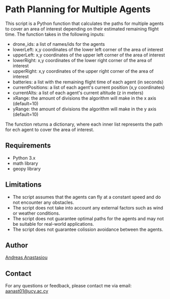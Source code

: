 # Path Planning for Multiple Agents
This script is a Python function that calculates the paths for multiple agents to cover an area of interest depending on their estimated remaining flight time. The function takes in the following inputs:

- drone_ids: a list of names/ids for the agents
- lowerLeft: x,y coordinates of the lower left corner of the area of interest
- upperLeft: x,y coordinates of the upper left corner of the area of interest
- lowerRight: x,y coordinates of the lower right corner of the area of interest
- upperRight: x,y coordinates of the upper right corner of the area of interest
- batteries: a list with the remaining flight time of each agent (in seconds)
- currentPositions: a list of each agent's current position (x,y coordinates)
- currentAlts: a list of each agent's current altitude (z in meters)
- xRange: the amount of divisions the algorithm will make in the x axis (default=10)
- yRange: the amount of divisions the algorithm will make in the y axis (default=10)

The function returns a dictionary, where each inner list represents the path for ech agent to cover the area of interest.

## Requirements
- Python 3.x
- math library
- geopy library

## Limitations
- The script assumes that the agents can fly at a constant speed and do not encounter any obstacles.
- The script does not take into account any external factors such as wind or weather conditions.
- The script does not guarantee optimal paths for the agents and may not be suitable for real-world applications.
- The script does not guarantee colission avoidance between the agents.

## Author
[Andreas Anastasiou](https://github.com/aanast01)

## Contact
For any questions or feedback, please contact me via email: aanast01@ucy.ac.cy
